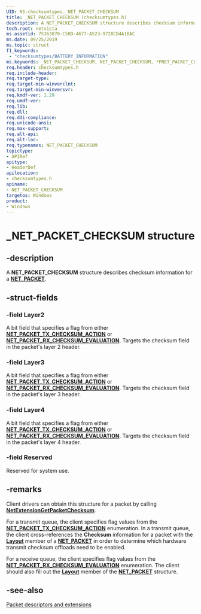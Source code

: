 ```yaml
---
UID: NS:checksumtypes._NET_PACKET_CHECKSUM
title: _NET_PACKET_CHECKSUM (checksumtypes.h)
description: A NET_PACKET_CHECKSUM structure describes checksum information for a NET_PACKET.
tech.root: netvista
ms.assetid: 75363870-C58D-4677-A523-9728CB4A1BAC
ms.date: 09/25/2019
ms.topic: struct
f1_keywords:
 - "checksumtypes/BATTERY_INFORMATION"
ms.keywords: _NET_PACKET_CHECKSUM, NET_PACKET_CHECKSUM, *PNET_PACKET_CHECKSUM
req.header: checksumtypes.h
req.include-header:
req.target-type:
req.target-min-winverclnt:
req.target-min-winversvr:
req.kmdf-ver: 1.29
req.umdf-ver:
req.lib:
req.dll:
req.ddi-compliance:
req.unicode-ansi:
req.max-support:
req.alt-api:
req.alt-loc:
req.typenames: NET_PACKET_CHECKSUM
topictype:
- APIRef
apitype: 
- HeaderDef
apilocation: 
- checksumtypes.h
apiname: 
- NET_PACKET_CHECKSUM
targetos: Windows
product:
- Windows
---
```


# _NET_PACKET_CHECKSUM structure

## -description

A **NET_PACKET_CHECKSUM** structure describes checksum information for a [**NET_PACKET**](../packet/ns-packet-_net_packet.md).

## -struct-fields

### -field Layer2

A bit field that specifies a flag from either [**NET_PACKET_TX_CHECKSUM_ACTION**](../checksumtypes/ne-checksumtypes-_net_packet_tx_checksum_action.md) or [**NET_PACKET_RX_CHECKSUM_EVALUATION**](../checksumtypes/ne-checksumtypes-_net_packet_rx_checksum_evaluation.md). Targets the checksum field in the packet's layer 2 header.

### -field Layer3

A bit field that specifies a flag from either [**NET_PACKET_TX_CHECKSUM_ACTION**](../checksumtypes/ne-checksumtypes-_net_packet_tx_checksum_action.md) or [**NET_PACKET_RX_CHECKSUM_EVALUATION**](../checksumtypes/ne-checksumtypes-_net_packet_rx_checksum_evaluation.md). Targets the checksum field in the packet's layer 3 header.

### -field Layer4

A bit field that specifies a flag from either [**NET_PACKET_TX_CHECKSUM_ACTION**](../checksumtypes/ne-checksumtypes-_net_packet_tx_checksum_action.md) or [**NET_PACKET_RX_CHECKSUM_EVALUATION**](../checksumtypes/ne-checksumtypes-_net_packet_rx_checksum_evaluation.md). Targets the checksum field in the packet's layer 4 header.

### -field Reserved

Reserved for system use.

## -remarks

Client drivers can obtain this structure for a packet by calling [**NetExtensionGetPacketChecksum**](../checksum/nf-checksum-netextensiongetpacketchecksum.md).

For a transmit queue, the client specifies flag values from the [**NET_PACKET_TX_CHECKSUM_ACTION**](../checksumtypes/ne-checksumtypes-_net_packet_tx_checksum_action.md) enumeration. In a transmit queue, the client cross-references the **Checksum** information for a packet with the [**Layout**](../packet/ns-packet-_net_packet_layout.md) member of a [**NET_PACKET**](../packet/ns-packet-_net_packet.md) in order to determine which hardware transmit checksum offloads need to be enabled.

For a receive queue, the client specifies flag values from the [**NET_PACKET_RX_CHECKSUM_EVALUATION**](../checksumtypes/ne-checksumtypes-_net_packet_rx_checksum_evaluation.md) enumeration. The client should also fill out the [**Layout**](../packet/ns-packet-_net_packet_layout.md) member of the [**NET_PACKET**](../packet/ns-packet-_net_packet.md) structure.

## -see-also

[Packet descriptors and extensions](https://docs.microsoft.com/windows-hardware/drivers/netcx/packet-descriptors-and-extensions)
